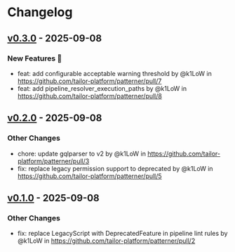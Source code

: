 # Changelog

## [v0.3.0](https://github.com/tailor-platform/patterner/compare/v0.2.0...v0.3.0) - 2025-09-08
### New Features 🎉
- feat: add configurable acceptable warning threshold by @k1LoW in https://github.com/tailor-platform/patterner/pull/7
- feat: add pipeline_resolver_execution_paths by @k1LoW in https://github.com/tailor-platform/patterner/pull/8

## [v0.2.0](https://github.com/tailor-platform/patterner/compare/v0.1.0...v0.2.0) - 2025-09-08
### Other Changes
- chore: update gqlparser to v2 by @k1LoW in https://github.com/tailor-platform/patterner/pull/3
- fix: replace legacy permission support to deprecated by @k1LoW in https://github.com/tailor-platform/patterner/pull/5

## [v0.1.0](https://github.com/tailor-platform/patterner/commits/v0.1.0) - 2025-09-08
### Other Changes
- fix: replace LegacyScript with DeprecatedFeature in pipeline lint rules by @k1LoW in https://github.com/tailor-platform/patterner/pull/2
